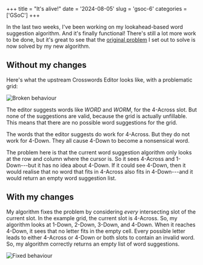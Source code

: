 +++
title      = "It's alive!"
date       = '2024-08-05'
slug       = 'gsoc-6'
categories = ['GSoC']
+++

In the last two weeks, I've been working on my lookahead-based word suggestion algorithm. And it's finally functional! There's still a lot more work to be done, but it's great to see that the [original problem](http://localhost:1313/posts/gsoc-5/#design-doc) I set out to solve is now solved by my new algorithm.


## Without my changes

Here's what the upstream Crosswords Editor looks like, with a problematic grid:

![Broken behaviour](https://victorma.ca/posts/gsoc-6/broken.png)

The editor suggests words like *WORD* and *WORM*, for the 4-Across slot. But none of the suggestions are valid, because the grid is actually unfillable. This means that there are no possible word suggestions for the grid.

The words that the editor suggests do work for 4-Across. But they do not work for 4-Down. They all cause 4-Down to become a nonsensical word.

The problem here is that the current word suggestion algorithm only looks at the row and column where the cursor is. So it sees 4-Across and 1-Down---but it has no idea about 4-Down. If it could see 4-Down, then it would realise that no word that fits in 4-Across also fits in 4-Down---and it would return an empty word suggestion list.


## With my changes

My algorithm fixes the problem by considering *every* intersecting slot of the current slot. In the example grid, the current slot is 4-Across. So, my algorithm looks at 1-Down, 2-Down, 3-Down, and 4-Down. When it reaches 4-Down, it sees that no letter fits in the empty cell. Every possible letter leads to either 4-Across or 4-Down or both slots to contain an invalid word. So, my algorithm correctly returns an empty list of word suggestions.

![Fixed behaviour](https://victorma.ca/posts/gsoc-6/fixed.png)